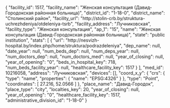 {
    "facility_id": 1517,
    "facility_name": "Женская консультация (Давид-Городокская районная больница)",
    "district_id": "1-18-0",
    "district_name": "Столинский район",
    "facility_url": "http:\/\/stolin-crb.by\/struktura-uchrezhdeniya\/otdeleniya-tsrb",
    "facility_address": "Лучниковская",
    "facility_type": "Женская консультация",
    "ap_1": "15",
    "name": "Женская консультация (Давид-Городокская районная больница)",
    "state": "public institution",
    "stats": [
        {
            "url": "http:\/\/nesvizh-hospital.by\/index.php\/home\/struktura\/podrazdeleniya",
            "dep_name": null,
            "date_year": null,
            "num_beds_dep": null,
            "num_deps_year": null,
            "num_doctors_dep": null,
            "num_doctors_med": null,
            "year_of_closing": null,
            "year_of_opening": "0",
            "beds_in_hospital_key": 718,
            "num_beds_facility_year": null,
            "healthcare_facility_key": 1517
        }
    ],
    "med_id": 10216058,
    "address": "Лучниковская",
    "devices": [],
    "coord_x_y": {
        "crs": {
            "type": "name",
            "properties": {
                "name": "EPSG:4326"
            }
        },
        "type": "Point",
        "coordinates": [
            27.216,
            52.0566
        ]
    },
    "place_name": "Давид-Городок",
    "place_type": "city",
    "localties_key": 20,
    "year_of_closing": null,
    "year_of_opening": "0",
    "healthcare_facility_key": 1517,
    "administrative_division_id": "1-18-0"
}